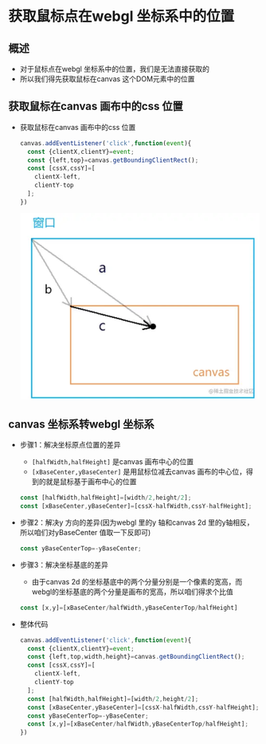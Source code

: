 # 获取鼠标点在webgl 坐标系中的位置

## 概述

+ 对于鼠标点在webgl 坐标系中的位置，我们是无法直接获取的
+ 所以我们得先获取鼠标在canvas 这个DOM元素中的位置

## 获取鼠标在canvas 画布中的css 位置

+ 获取鼠标在canvas 画布中的css 位置

  ```js
  canvas.addEventListener('click',function(event){
    const {clientX,clientY}=event;
    const {left,top}=canvas.getBoundingClientRect();
    const [cssX,cssY]=[
      clientX-left,
      clientY-top
    ];
  })
  ```

  ![alt text](images/获取鼠标在canvas画布中的css位置.png)

## canvas 坐标系转webgl 坐标系

+ 步骤1：解决坐标原点位置的差异

  + `[halfWidth,halfHeight]` 是canvas 画布中心的位置
  + `[xBaseCenter,yBaseCenter]` 是用鼠标位减去canvas 画布的中心位，得到的就是鼠标基于画布中心的位置

  ```js
  const [halfWidth,halfHeight]=[width/2,height/2];
  const [xBaseCenter,yBaseCenter]=[cssX-halfWidth,cssY-halfHeight];
  ```

+ 步骤2：解决y 方向的差异(因为webgl 里的y 轴和canvas 2d 里的y轴相反，所以咱们对yBaseCenter 值取一下反即可)

  ```js
  const yBaseCenterTop=-yBaseCenter;
  ```

+ 步骤3：解决坐标基底的差异

  + 由于canvas 2d 的坐标基底中的两个分量分别是一个像素的宽高，而webgl的坐标基底的两个分量是画布的宽高，所以咱们得求个比值

  ```js
  const [x,y]=[xBaseCenter/halfWidth,yBaseCenterTop/halfHeight]
  ```

+ 整体代码

  ```js
  canvas.addEventListener('click',function(event){
    const {clientX,clientY}=event;
    const {left,top,width,height}=canvas.getBoundingClientRect();
    const [cssX,cssY]=[
      clientX-left,
      clientY-top
    ];
    const [halfWidth,halfHeight]=[width/2,height/2];
    const [xBaseCenter,yBaseCenter]=[cssX-halfWidth,cssY-halfHeight];
    const yBaseCenterTop=-yBaseCenter;
    const [x,y]=[xBaseCenter/halfWidth,yBaseCenterTop/halfHeight];
  })
  ```

